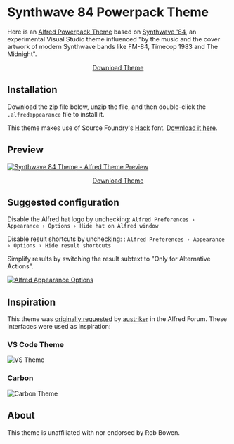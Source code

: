 <style type="text/css">
  .button {

  }
  .button:hover, .button:focus {

  }
  .button:visited {

  }
</style>

# Synthwave 84 Powerpack Theme

Here is an [Alfred Powerpack Theme](https://www.alfredapp.com/help/appearance/) based on [Synthwave '84](https://robbowen.digital/wrote-about/synthwave-84/), an experimental Visual Studio theme influenced "by the music and the cover artwork of modern Synthwave bands like FM-84, Timecop 1983 and The Midnight".

<p align="center">
  <a href="https://github.com/chrismessina/alfred-app/raw/master/themes/synthwave-84/synthwave-84.zip" class="button">
    Download Theme
  </a>
</p>

## Installation

Download the zip file below, unzip the file, and then double-click the `.alfredappearance` file to install it.

This theme makes use of Source Foundry's [Hack](https://github.com/source-foundry/Hack) font. [Download it here](https://sourcefoundry.org/hack/).

## Preview

[![Synthwave 84 Theme - Alfred Theme Preview](./assets/synthwave-84.png)](./assets/synthwave-84.png)

<p align="center">
  <a href="https://github.com/chrismessina/alfred-app/raw/master/themes/synthwave-84/synthwave-84.zip" class="button">
    Download Theme
  </a>
</p>


## Suggested configuration

Disable the Alfred hat logo by unchecking: `Alfred Preferences › Appearance › Options › Hide hat on Alfred window`

Disable result shortcuts by unchecking: : `Alfred Preferences › Appearance › Options › Hide result shortcuts`

Simplify results by switching the result subtext to "Only for Alternative Actions".

[![Alfred Appearance Options](./assets/alfred-appearance-options.png)](./assets/alfred-appearance-options.png)

## Inspiration

This theme was [originally requested](https://www.alfredforum.com/topic/15740-a-theme-inspired-by-the-1980s-like-synthwave-84-for-vs-code/) by [austriker](https://www.alfredforum.com/profile/19702-austriker/) in the Alfred Forum. These interfaces were used as inspiration:

### VS Code Theme

![VS Theme](./assets/vs-theme.jpg)


### Carbon

![Carbon Theme](./assets/carbon.png)

## About

This theme is unaffiliated with nor endorsed by Rob Bowen.
